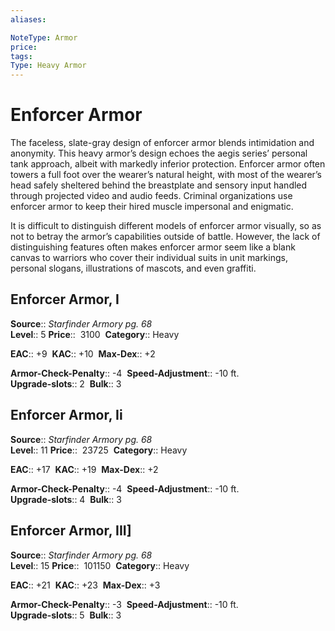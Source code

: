 ```yaml
---
aliases: 

NoteType: Armor
price: 
tags: 
Type: Heavy Armor
---
```


# Enforcer Armor

The faceless, slate-gray design of enforcer armor blends intimidation and anonymity. This heavy armor’s design echoes the aegis series’ personal tank approach, albeit with markedly inferior protection. Enforcer armor often towers a full foot over the wearer’s natural height, with most of the wearer’s head safely sheltered behind the breastplate and sensory input handled through projected video and audio feeds. Criminal organizations use enforcer armor to keep their hired muscle impersonal and enigmatic.  
  
It is difficult to distinguish different models of enforcer armor visually, so as not to betray the armor’s capabilities outside of battle. However, the lack of distinguishing features often makes enforcer armor seem like a blank canvas to warriors who cover their individual suits in unit markings, personal slogans, illustrations of mascots, and even graffiti.  

## Enforcer Armor, I

**Source**:: _Starfinder Armory pg. 68_  
**Level**:: 5
**Price**::  3100 
**Category**:: Heavy  

**EAC**:: +9 
**KAC**:: +10 
**Max-Dex**:: +2  

**Armor-Check-Penalty**:: -4 
**Speed-Adjustment**:: -10 ft.  
**Upgrade-slots**:: 2 
**Bulk**:: 3

## Enforcer Armor, Ii

**Source**:: _Starfinder Armory pg. 68_  
**Level**:: 11
**Price**::  23725 
**Category**:: Heavy  

**EAC**:: +17 
**KAC**:: +19 
**Max-Dex**:: +2  

**Armor-Check-Penalty**:: -4 
**Speed-Adjustment**:: -10 ft.  
**Upgrade-slots**:: 4 
**Bulk**:: 3

## Enforcer Armor, III]

**Source**:: _Starfinder Armory pg. 68_  
**Level**:: 15
**Price**::  101150 
**Category**:: Heavy  

**EAC**:: +21 
**KAC**:: +23 
**Max-Dex**:: +3  

**Armor-Check-Penalty**:: -3 
**Speed-Adjustment**:: -10 ft.  
**Upgrade-slots**:: 5 
**Bulk**:: 3
